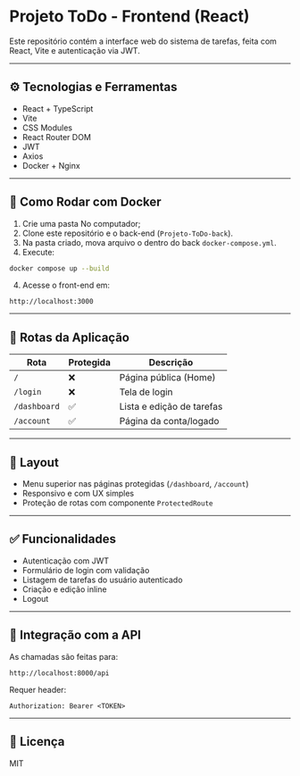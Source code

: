 # Projeto ToDo - Frontend (React)

Este repositório contém a interface web do sistema de tarefas, feita com React, Vite e autenticação via JWT.

---

## ⚙️ Tecnologias e Ferramentas

- React + TypeScript
- Vite
- CSS Modules
- React Router DOM
- JWT
- Axios
- Docker + Nginx

---

## 🚀 Como Rodar com Docker

1. Crie uma pasta No computador;
2. Clone este repositório e o back-end (`Projeto-ToDo-back`).
3. Na pasta criado, mova arquivo o dentro do back `docker-compose.yml`.
4. Execute:

```bash
docker compose up --build
```

4. Acesse o front-end em:  
```
http://localhost:3000
```

---

## 🧭 Rotas da Aplicação

| Rota           | Protegida | Descrição                |
|----------------|-----------|--------------------------|
| `/`            | ❌         | Página pública (Home)    |
| `/login`       | ❌         | Tela de login            |
| `/dashboard`   | ✅         | Lista e edição de tarefas|
| `/account`     | ✅         | Página da conta/logado   |

---

## 🎨 Layout

- Menu superior nas páginas protegidas (`/dashboard`, `/account`)
- Responsivo e com UX simples
- Proteção de rotas com componente `ProtectedRoute`

---

## ✅ Funcionalidades

- Autenticação com JWT
- Formulário de login com validação
- Listagem de tarefas do usuário autenticado
- Criação e edição inline
- Logout

---

## 🔐 Integração com a API

As chamadas são feitas para:  
```
http://localhost:8000/api
```

Requer header:

```
Authorization: Bearer <TOKEN>
```

---

## 📄 Licença

MIT